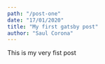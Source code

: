 ```yaml
--- 
path: "/post-one"
date: "17/01/2020"
title: "My first gatsby post"
author: "Saul Corona"
---
```


This is my very fist post